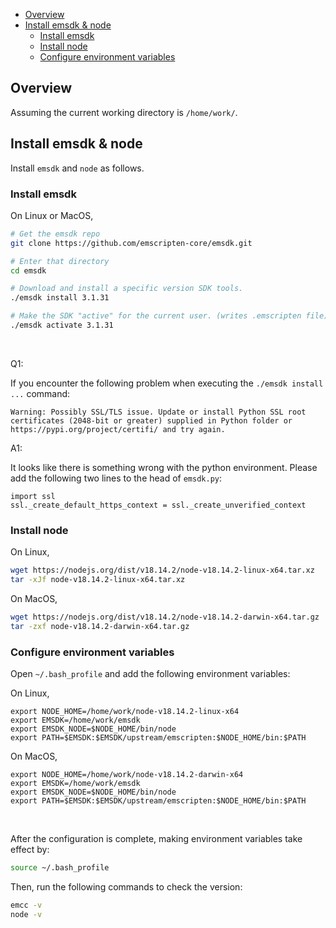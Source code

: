 

- [Overview](#overview)
- [Install emsdk \& node](#install-emsdk--node)
  - [Install emsdk](#install-emsdk)
  - [Install node](#install-node)
  - [Configure environment variables](#configure-environment-variables)


## Overview

Assuming the current working directory is `/home/work/`.


## Install emsdk & node


Install `emsdk` and `node` as follows.


### Install emsdk

On Linux or MacOS,

```sh
# Get the emsdk repo
git clone https://github.com/emscripten-core/emsdk.git

# Enter that directory
cd emsdk

# Download and install a specific version SDK tools.
./emsdk install 3.1.31

# Make the SDK "active" for the current user. (writes .emscripten file)
./emsdk activate 3.1.31
```

<br/>

Q1:

If you encounter the following problem when executing the `./emsdk install ...` command:

```log
Warning: Possibly SSL/TLS issue. Update or install Python SSL root certificates (2048-bit or greater) supplied in Python folder or https://pypi.org/project/certifi/ and try again.
```

A1:

It looks like there is something wrong with the python environment. Please add the following two lines to the head of `emsdk.py`:

```
import ssl
ssl._create_default_https_context = ssl._create_unverified_context
```


### Install node

On Linux,

```sh
wget https://nodejs.org/dist/v18.14.2/node-v18.14.2-linux-x64.tar.xz
tar -xJf node-v18.14.2-linux-x64.tar.xz
```

On MacOS,

```sh
wget https://nodejs.org/dist/v18.14.2/node-v18.14.2-darwin-x64.tar.gz
tar -zxf node-v18.14.2-darwin-x64.tar.gz
```

### Configure environment variables

Open `~/.bash_profile` and add the following environment variables:

On Linux,

```
export NODE_HOME=/home/work/node-v18.14.2-linux-x64
export EMSDK=/home/work/emsdk
export EMSDK_NODE=$NODE_HOME/bin/node
export PATH=$EMSDK:$EMSDK/upstream/emscripten:$NODE_HOME/bin:$PATH
```

On MacOS,

```
export NODE_HOME=/home/work/node-v18.14.2-darwin-x64
export EMSDK=/home/work/emsdk
export EMSDK_NODE=$NODE_HOME/bin/node
export PATH=$EMSDK:$EMSDK/upstream/emscripten:$NODE_HOME/bin:$PATH
```

<br/>

After the configuration is complete, making environment variables take effect by:

```sh
source ~/.bash_profile
```

Then, run the following commands to check the version:

```sh
emcc -v
node -v
```
